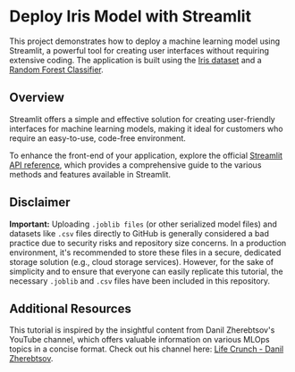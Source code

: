 # Deploy Iris Model with Streamlit

This project demonstrates how to deploy a machine learning model using Streamlit, a powerful tool for creating user interfaces without requiring extensive coding. The application is built using the [Iris dataset](https://scikit-learn.org/stable/datasets/toy_dataset.html) and a [Random Forest Classifier](https://scikit-learn.org/stable/modules/ensemble.html#random-forests-and-other-randomized-tree-ensembles).

## Overview

Streamlit offers a simple and effective solution for creating user-friendly interfaces for machine learning models, making it ideal for customers who require an easy-to-use, code-free environment.

To enhance the front-end of your application, explore the official [Streamlit API reference](https://docs.streamlit.io/develop/api-reference), which provides a comprehensive guide to the various methods and features available in Streamlit.

## Disclaimer

**Important:** Uploading `.joblib files` (or other serialized model files) and datasets like `.csv` files directly to GitHub is generally considered a bad practice due to security risks and repository size concerns. In a production environment, it's recommended to store these files in a secure, dedicated storage solution (e.g., cloud storage services). However, for the sake of simplicity and to ensure that everyone can easily replicate this tutorial, the necessary `.joblib` and `.csv` files have been included in this repository.

## Additional Resources

This tutorial is inspired by the insightful content from Danil Zherebtsov's YouTube channel, which offers valuable information on various MLOps topics in a concise format. Check out his channel here: [Life Crunch - Danil Zherebtsov](https://www.youtube.com/@lifecrunch).